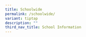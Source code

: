 ```yaml
---
title: Schoolwide
permalink: /schoolwide/
variant: tiptap
description: ""
third_nav_title: School Information
---
```

<p></p>